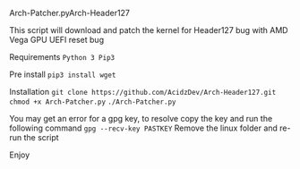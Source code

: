 Arch-Patcher.pyArch-Header127

This script will download and patch the kernel for Header127 bug with AMD Vega GPU UEFI reset bug

Requirements
```Python 3 Pip3```

Pre install
```pip3 install wget```

Installation
``` git clone https://github.com/AcidzDev/Arch-Header127.git ```
``` chmod +x Arch-Patcher.py ```
``` ./Arch-Patcher.py ```

You may get an error for a gpg key, to resolve copy the key and run the following command
``` gpg --recv-key PASTKEY ```
Remove the linux folder and re-run the script

Enjoy
